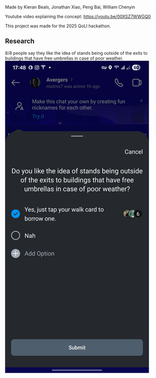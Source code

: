 Made by Kieran Beals, Jonathan Xiao, Peng Bai, William Chenyin

Youtube video explaining the concept: https://youtu.be/00XSZ7WWGQ0

This project was made for the 2025 QoLI hackathon. 


## Research

8/8 people say they like the idea of stands being outside of the exits to buildings that have free umbrellas in case of poor weather.
![image](https://github.com/InboundHalo/umbrella-idea/blob/master/Screenshot_20251026_174812_Instagram.jpg)
